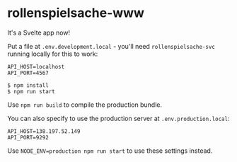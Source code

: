 # rollenspielsache-www

It's a Svelte app now!

Put a file at `.env.development.local` - you'll need `rollenspielsache-svc` running locally for this to work:

```
API_HOST=localhost
API_PORT=4567
```


```
$ npm install
$ npm run start
```

Use `npm run build` to compile the production bundle.


You can also specify to use the production server at `.env.production.local`:

```
API_HOST=138.197.52.149
API_PORT=9292
```

Use `NODE_ENV=production npm run start` to use these settings instead.